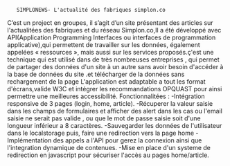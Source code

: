       SIMPLONEWS- L'actualité des fabriques simplon.co
C’est un project en groupes, il s’agit d’un site présentant des articles sur l'actualitées des fabriques et du réseau Simplon.co,Il a été développé avec API(Application Programming Interfaces ou interfaces de programmation applicative),qui permettent de travailler sur les données, également appelées « ressources », mais aussi sur les services proposés.ç'est une technique qui  est utilisé dans de très nombreuses entreprises , qui permet de partager des données d'un site à un autre sans avoir besoin d'accéder à la base de données du site .et télécharger de la données sans rechargement de la page
L'application est adaptable a tout les format d'écrans,valide W3C et intégrer les recommandations OPQUAST pour ainsi permettre une meilleures accessibilité.
Fonctionnalitées : 
       -Intégration responsive de 3 pages (login, home, article). 
       -Récuperer la valeur saisie dans les champs de formulaires et afficher des alert dans les cas ou l'email saisie ne serait pas valide , ou que le mot de passe saisie soit d'une longueur inférieur a 8 caractères.
       -Sauvegarder les données de l'utilisateur dans le localstorage puis, faire une redirection vers la page home
       -Implémentation des appels a l'API pour gerez la connexion ainsi que l'integration dynamique de contenues. 
       -Mise en place d'un systeme de redirection en javascript pour sécuriser l'accès au pages home/article. 
       

